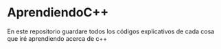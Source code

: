 # AprendiendoC++
En este repositorio guardare todos los códigos explicativos de cada cosa que iré aprendiendo acerca de c++
